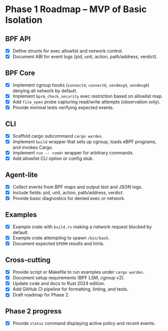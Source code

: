 # Phase 1 Roadmap – MVP of Basic Isolation

## BPF API
- [x] Define structs for exec allowlist and network control.
- [x] Document ABI for event logs (pid, unit, action, path/address, verdict).

## BPF Core
- [x] Implement cgroup hooks (`connect4`, `connect6`, `sendmsg4`, `sendmsg6`) denying all network by default.
- [x] Implement `bprm_check_security` exec restriction based on allowlist map.
- [x] Add `file_open` probe capturing read/write attempts (observation only).
- [x] Provide minimal tests verifying expected events.

## CLI
- [x] Scaffold cargo subcommand `cargo warden`.
- [x] Implement `build` wrapper that sets up cgroup, loads eBPF programs, and invokes Cargo.
- [x] Implement `run -- <cmd>` wrapper for arbitrary commands.
- [x] Add allowlist CLI option or config stub.

## Agent-lite
- [x] Collect events from BPF maps and output text and JSON logs.
- [x] Include fields: pid, unit, action, path/address, verdict.
- [x] Provide basic diagnostics for denied exec or network.

## Examples
- [x] Example crate with `build.rs` making a network request blocked by default.
- [x] Example crate attempting to spawn `/bin/bash`.
- [x] Document expected `EPERM` results and hints.

## Cross-cutting
- [x] Provide script or Makefile to run examples under `cargo warden`.
- [x] Document setup requirements (BPF LSM, cgroup v2).
- [x] Update code and docs to Rust 2024 edition.
- [x] Add GitHub CI pipeline for formatting, linting, and tests.
- [x] Draft roadmap for Phase 2.

## Phase 2 progress
- [x] Provide `status` command displaying active policy and recent events.
